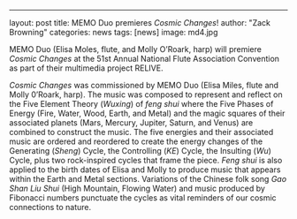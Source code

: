 ---
layout: post
title: MEMO Duo premieres <i>Cosmic Changes</i>!
author: "Zack Browning"
categories: news
tags: [news]
image: md4.jpg


MEMO Duo (Elisa Moles, flute, and Molly O’Roark, harp) will premiere *Cosmic Changes* at the 51st Annual National Flute Association Convention as part of their multimedia project RELIVE.

*Cosmic Changes* was commissioned by MEMO Duo (Elisa Miles, flute and Molly 0’Roark, harp). The music was composed to represent and reflect on the Five Element Theory (*Wuxing*) of *feng shui* where the Five Phases of Energy (Fire, Water, Wood, Earth, and Metal) and the magic squares of their associated planets (Mars, Mercury, Jupiter, Saturn, and Venus) are combined to construct the music. The five energies and their associated music are ordered and reordered to create the energy changes of the Generating (*Sheng*) Cycle, the Controlling (*KE*) Cycle, the Insulting (*Wu*) Cycle, plus two rock-inspired cycles that frame the piece. *Feng shui* is also applied to the birth dates of Elisa and Molly to produce music that appears within the Earth and Metal sections. Variations of the Chinese folk song *Gao Shan Liu Shui* (High Mountain, Flowing Water) and music produced by Fibonacci numbers punctuate the cycles as vital reminders of our cosmic connections to nature.  
